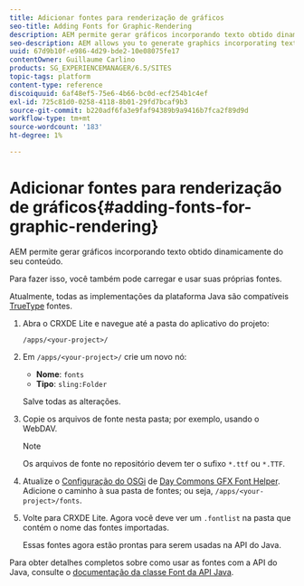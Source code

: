 ```yaml
---
title: Adicionar fontes para renderização de gráficos
seo-title: Adding Fonts for Graphic-Rendering
description: AEM permite gerar gráficos incorporando texto obtido dinamicamente do seu conteúdo
seo-description: AEM allows you to generate graphics incorporating text dynamically taken from your content
uuid: 67d9b10f-e986-4d29-bde2-10e08075fe17
contentOwner: Guillaume Carlino
products: SG_EXPERIENCEMANAGER/6.5/SITES
topic-tags: platform
content-type: reference
discoiquuid: 6af48ef5-75e6-4b66-bc0d-ecf254b1c4ef
exl-id: 725c81d0-0258-4118-8b01-29fd7bcaf9b3
source-git-commit: b220adf6fa3e9faf94389b9a9416b7fca2f89d9d
workflow-type: tm+mt
source-wordcount: '183'
ht-degree: 1%

---
```


# Adicionar fontes para renderização de gráficos{#adding-fonts-for-graphic-rendering}

AEM permite gerar gráficos incorporando texto obtido dinamicamente do seu conteúdo.

Para fazer isso, você também pode carregar e usar suas próprias fontes.

Atualmente, todas as implementações da plataforma Java são compatíveis [TrueType](https://en.wikipedia.org/wiki/Truetype) fontes.

1. Abra o CRXDE Lite e navegue até a pasta do aplicativo do projeto:

   `/apps/<your-project>/`

1. Em `/apps/<your-project>/` crie um novo nó:

   * **Nome**: `fonts`
   * **Tipo**: `sling:Folder`

   Salve todas as alterações.

1. Copie os arquivos de fonte nesta pasta; por exemplo, usando o WebDAV.

   >[!NOTE]
   >
   >Os arquivos de fonte no repositório devem ter o sufixo `*.ttf` ou `*.TTF`.

1. Atualize o [Configuração do OSGi](/help/sites-deploying/configuring-osgi.md) de [Day Commons GFX Font Helper](/help/sites-deploying/osgi-configuration-settings.md). Adicione o caminho à sua pasta de fontes; ou seja, `/apps/<your-project>/fonts`.

1. Volte para CRXDE Lite. Agora você deve ver um `.fontlist` na pasta que contém o nome das fontes importadas.

   Essas fontes agora estão prontas para serem usadas na API do Java.

Para obter detalhes completos sobre como usar as fontes com a API do Java, consulte o [documentação da classe Font da API Java](https://download.oracle.com/javase/6/docs/api/java/awt/Font.html).
